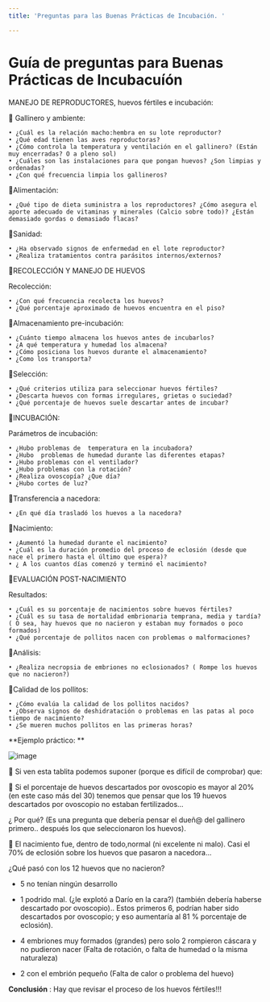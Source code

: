 ```yaml
---
title: 'Preguntas para las Buenas Prácticas de Incubación. '

---
```


# Guía de preguntas para Buenas Prácticas de Incubacuíón 
MANEJO DE REPRODUCTORES, huevos fértiles e incubación:

🐣 Gallinero y ambiente:

    • ¿Cuál es la relación macho:hembra en su lote reproductor? 
    • ¿Qué edad tienen las aves reproductoras? 
    • ¿Cómo controla la temperatura y ventilación en el gallinero? (Están muy encerradas? O a pleno sol) 
    • ¿Cuáles son las instalaciones para que pongan huevos? ¿Son limpias y ordenadas?
    • ¿Con qué frecuencia limpia los gallineros? 
🐣Alimentación:

    • ¿Qué tipo de dieta suministra a los reproductores? ¿Cómo asegura el aporte adecuado de vitaminas y minerales (Calcio sobre todo)? ¿Están demasiado gordas o demasiado flacas?
       
🐣Sanidad:

    • ¿Ha observado signos de enfermedad en el lote reproductor? 
    • ¿Realiza tratamientos contra parásitos internos/externos? 
    
🐣RECOLECCIÓN Y MANEJO DE HUEVOS

Recolección:

    • ¿Con qué frecuencia recolecta los huevos?
    • ¿Qué porcentaje aproximado de huevos encuentra en el piso? 

🐣Almacenamiento pre-incubación:

    • ¿Cuánto tiempo almacena los huevos antes de incubarlos? 
    • ¿A qué temperatura y humedad los almacena? 
    • ¿Cómo posiciona los huevos durante el almacenamiento? 
    • ¿Como los transporta?

🐣Selección:

    • ¿Qué criterios utiliza para seleccionar huevos fértiles? 
    • ¿Descarta huevos con formas irregulares, grietas o suciedad? 
    • ¿Qué porcentaje de huevos suele descartar antes de incubar? 
    
🐣INCUBACIÓN:

Parámetros de incubación:

    • ¿Hubo problemas de  temperatura en la incubadora? 
    • ¿Hubo  problemas de humedad durante las diferentes etapas? 
    • ¿Hubo problemas con el ventilador? 
    • ¿Hubo problemas con la rotación? 
    • ¿Realiza ovoscopía? ¿Que día? 
    • ¿Hubo cortes de luz?
    
    
🐣Transferencia a nacedora:

    • ¿En qué día trasladó los huevos a la nacedora? 

🐣Nacimiento:

    • ¿Aumentó la humedad durante el nacimiento?  
    • ¿Cuál es la duración promedio del proceso de eclosión (desde que nace el primero hasta el último que espera)?
    • ¿ A los cuantos días comenzó y terminó el nacimiento? 
🐣EVALUACIÓN POST-NACIMIENTO

Resultados:

    • ¿Cuál es su porcentaje de nacimientos sobre huevos fértiles? 
    • ¿Cuál es su tasa de mortalidad embrionaria temprana, media y tardía? ( O sea, hay huevos que no nacieron y estaban muy formados o poco formados)
    • ¿Qué porcentaje de pollitos nacen con problemas o malformaciones?
    
🐣Análisis:

    • ¿Realiza necropsia de embriones no eclosionados? ( Rompe los huevos que no nacieron?)
      
 🐣Calidad de los pollitos:
 
    • ¿Cómo evalúa la calidad de los pollitos nacidos? 
    • ¿Observa signos de deshidratación o problemas en las patas al poco tiempo de nacimiento? 
    • ¿Se mueren muchos pollitos en las primeras horas?
    
    



**Ejemplo práctico: **

![image](https://hackmd.io/_uploads/HJxBKXUenJx.png)


🐤 Si ven esta tablita podemos suponer (porque es difícil de comprobar) que: 

🥚 Si el porcentaje de huevos descartados por ovoscopio es mayor al 20% (en este caso más del 30) tenemos que pensar que los 19 huevos descartados por ovoscopio no estaban fertilizados… 

¿ Por qué?  (Es una pregunta que debería pensar el dueñ@ del gallinero primero.. después los que seleccionaron los huevos). 

🐥 El nacimiento fue, dentro de todo,normal (ni excelente ni malo). Casi el 70% de eclosión sobre los huevos que pasaron a nacedora...   

 ¿Qué pasó con los 12 huevos que no nacieron? 

* 5 no tenían ningún desarrollo 
* 1 podrido mal. (¿le explotó a Darío en la cara?) (también debería haberse descartado por ovoscopio)..  Estos primeros 6, podrían  haber sido descartados por ovoscopio; y eso aumentaría al 81 %  porcentaje de eclosión). 

* 4 embriones muy formados (grandes) pero solo 2 rompieron cáscara y no pudieron nacer (Falta de rotación, o falta de humedad o la misma naturaleza)
* 2 con el embrión pequeño (Falta de calor o problema del huevo)

**Conclusión** : Hay que revisar el proceso de los huevos fértiles!!!
